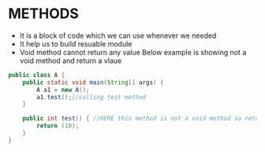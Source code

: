 # METHODS
* It is a block of code which we can use whenever we needed
* It help us to build resuable module
* Void method cannot return any value
Below example is showing not a void method and return a vlaue
```Java
public class A {
	public static void main(String[] args) {
		A a1 = new A();
		a1.test();//calling test method
	}

	public int test() { //HERE this method is not a void method so return a value is compulsory
		return (10);
	}
}

```
